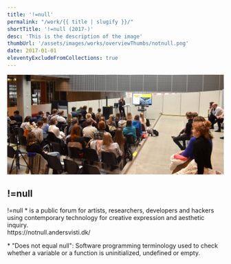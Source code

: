 ```yaml
---
title: '!=null'
permalink: "/work/{{ title | slugify }}/"
shortTitle: '!=null (2017-)'
desc: 'This is the description of the image'
thumbUrl: '/assets/images/works/overviewThumbs/notnull.png'
date: 2017-01-01
eleventyExcludeFromCollections: true
---
```



<div class="Grid Grid--gutters Grid--full large-Grid--fit">
  <div class="Grid-cell">
    <img src='/assets/images/pcd_news2.jpg'/>
  </div>
</div>
<div class="Grid Grid--gutters Grid--full large-Grid--fit">
  <div class="Grid-cell">
    <div class='headerGroup'>
      <h2>!=null</h2>
    </div>
  </div>
</div>
<div class="Grid Grid--gutters Grid--full large-Grid--fit">
  <div class="Grid-cell">
    <p>!=null * is a public forum for artists, researchers, developers and hackers using contemporary technology for creative expression and aesthetic inquiry.<br/>https://notnull.andersvisti.dk/</p>
    <p>* "Does not equal null": Software programming terminology used to check whether a variable or a function is uninitialized, undefined or empty.</p>
  </div>
</div>